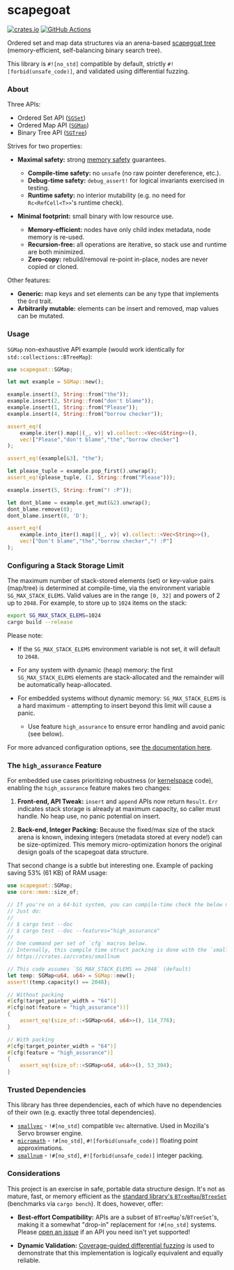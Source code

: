 # scapegoat

[![crates.io](https://img.shields.io/crates/v/scapegoat.svg)](https://crates.io/crates/scapegoat)
[![GitHub Actions](https://github.com/tnballo/scapegoat/workflows/test/badge.svg)](https://github.com/tnballo/scapegoat/actions)

Ordered set and map data structures via an arena-based [scapegoat tree](https://people.csail.mit.edu/rivest/pubs/GR93.pdf) (memory-efficient, self-balancing binary search tree).

This library is `#![no_std]` compatible by default, strictly `#![forbid(unsafe_code)]`, and validated using differential fuzzing.

### About

Three APIs:

* Ordered Set API ([`SGSet`](crate::SGSet))
* Ordered Map API ([`SGMap`](crate::SGMap))
* Binary Tree API ([`SGTree`](crate::SGTree))

Strives for two properties:

* **Maximal safety:** strong [memory safety](https://tiemoko.com/blog/blue-team-rust/) guarantees.
    * **Compile-time safety:** no `unsafe` (no raw pointer dereference, etc.).
    * **Debug-time safety:** `debug_assert!` for logical invariants exercised in testing.
    * **Runtime safety:** no interior mutability (e.g. no need for `Rc<RefCell<T>>`'s runtime check).

* **Minimal footprint:** small binary with low resource use.
    * **Memory-efficient:** nodes have only child index metadata, node memory is re-used.
    * **Recursion-free:** all operations are iterative, so stack use and runtime are both minimized.
    * **Zero-copy:** rebuild/removal re-point in-place, nodes are never copied or cloned.

Other features:

* **Generic:** map keys and set elements can be any type that implements the `Ord` trait.
* **Arbitrarily mutable:** elements can be insert and removed, map values can be mutated.

### Usage

`SGMap` non-exhaustive API example (would work identically for `std::collections::BTreeMap`):

```rust
use scapegoat::SGMap;

let mut example = SGMap::new();

example.insert(3, String::from("the"));
example.insert(2, String::from("don't blame"));
example.insert(1, String::from("Please"));
example.insert(4, String::from("borrow checker"));

assert_eq!(
    example.iter().map(|(_, v)| v).collect::<Vec<&String>>(),
    vec!["Please","don't blame","the","borrow checker"]
);

assert_eq!(example[&3], "the");

let please_tuple = example.pop_first().unwrap();
assert_eq!(please_tuple, (1, String::from("Please")));

example.insert(5, String::from("! :P"));

let dont_blame = example.get_mut(&2).unwrap();
dont_blame.remove(0);
dont_blame.insert(0, 'D');

assert_eq!(
    example.into_iter().map(|(_, v)| v).collect::<Vec<String>>(),
    vec!["Don't blame","the","borrow checker","! :P"]
);
```

### Configuring a Stack Storage Limit

The maximum number of stack-stored elements (set) or key-value pairs (map/tree) is determined at compile-time, via the environment variable `SG_MAX_STACK_ELEMS`.
Valid values are in the range `[0, 32]` and powers of 2 up to `2048`.
For example, to store up to `1024` items on the stack:

```bash
export SG_MAX_STACK_ELEMS=1024
cargo build --release
```

Please note:

* If the `SG_MAX_STACK_ELEMS` environment variable is not set, it will default to `2048`.

* For any system with dynamic (heap) memory: the first `SG_MAX_STACK_ELEMS` elements are stack-allocated and the remainder will be automatically heap-allocated.

* For embedded systems without dynamic memory: `SG_MAX_STACK_ELEMS` is a hard maximum - attempting to insert beyond this limit will cause a panic.
    * Use feature `high_assurance` to ensure error handling and avoid panic (see below).

For more advanced configuration options, see [the documentation here](https://github.com/tnballo/scapegoat/blob/master/CONFIG.md).

### The `high_assurance` Feature

For embedded use cases prioritizing robustness (or [kernelspace](https://lkml.org/lkml/2021/4/14/1099) code), enabling the `high_assurance` feature makes two changes:

1. **Front-end, API Tweak:** `insert` and `append` APIs now return `Result`. `Err` indicates stack storage is already at maximum capacity, so caller must handle. No heap use, no panic potential on insert.

2. **Back-end, Integer Packing:** Because the fixed/max size of the stack arena is known, indexing integers (metadata stored at every node!) can be size-optimized. This memory micro-optimization honors the original design goals of the scapegoat data structure.

That second change is a subtle but interesting one.
Example of packing saving 53% (61 KB) of RAM usage:

```rust
use scapegoat::SGMap;
use core::mem::size_of;

// If you're on a 64-bit system, you can compile-time check the below numbers yourself!
// Just do:
//
// $ cargo test --doc
// $ cargo test --doc --features="high_assurance"
//
// One command per set of `cfg` macros below.
// Internally, this compile time struct packing is done with the `smallnum` crate:
// https://crates.io/crates/smallnum

// This code assumes `SG_MAX_STACK_ELEMS == 2048` (default)
let temp: SGMap<u64, u64> = SGMap::new();
assert!(temp.capacity() == 2048);

// Without packing
#[cfg(target_pointer_width = "64")]
#[cfg(not(feature = "high_assurance"))]
{
    assert_eq!(size_of::<SGMap<u64, u64>>(), 114_776);
}

// With packing
#[cfg(target_pointer_width = "64")]
#[cfg(feature = "high_assurance")]
{
    assert_eq!(size_of::<SGMap<u64, u64>>(), 53_304);
}
```

### Trusted Dependencies

This library has three dependencies, each of which have no dependencies of their own (e.g. exactly three total dependencies).

* [`smallvec`](https://crates.io/crates/smallvec) - `!#[no_std]` compatible `Vec` alternative. Used in Mozilla's Servo browser engine.
* [`micromath`](https://crates.io/crates/micromath) - `!#[no_std]`, `#![forbid(unsafe_code)]` floating point approximations.
* [`smallnum`](https://crates.io/crates/smallnum) - `!#[no_std]`, `#![forbid(unsafe_code)]` integer packing.

### Considerations

This project is an exercise in safe, portable data structure design.
It's not as mature, fast, or memory efficient as the [standard library's `BTreeMap`/`BTreeSet`](http://cglab.ca/~abeinges/blah/rust-btree-case/) (benchmarks via `cargo bench`).
It does, however, offer:

* **Best-effort Compatibility:** APIs are a subset of `BTreeMap`'s/`BTreeSet`'s, making it a somewhat "drop-in" replacement for `!#[no_std]` systems. Please [open an issue](https://github.com/tnballo/scapegoat/issues) if an API you need isn't yet supported!

* **Dynamic Validation:** [Coverage-guided differential fuzzing](https://github.com/tnballo/scapegoat/blob/master/fuzz/README.md) is used to demonstrate that this implementation is logically equivalent and equally reliable.

